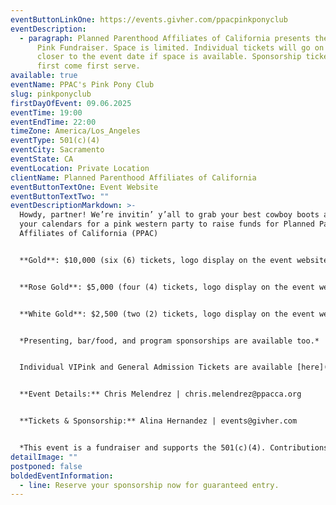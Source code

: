 ```yaml
---
eventButtonLinkOne: https://events.givher.com/ppacpinkponyclub
eventDescription:
  - paragraph: Planned Parenthood Affiliates of California presents the 4th Annual
      Pink Fundraiser. Space is limited. Individual tickets will go on sale
      closer to the event date if space is available. Sponsorship tickets are
      first come first serve.
available: true
eventName: PPAC's Pink Pony Club
slug: pinkponyclub
firstDayOfEvent: 09.06.2025
eventTime: 19:00
eventEndTime: 22:00
timeZone: America/Los_Angeles
eventType: 501(c)(4)
eventCity: Sacramento
eventState: CA
eventLocation: Private Location
clientName: Planned Parenthood Affiliates of California
eventButtonTextOne: Event Website
eventButtonTextTwo: ""
eventDescriptionMarkdown: >-
  Howdy, partner! We’re invitin’ y’all to grab your best cowboy boots and mark
  your calendars for a pink western party to raise funds for Planned Parenthood
  Affiliates of California (PPAC)


  **Gold**: $10,000 (six (6) tickets, logo display on the event website & digital assets, logo or name presented on main stage sponsor video, Inclusion of logo throughout the venue, social media shoutout, verbal acknowledgment during the main program)


  **Rose Gold**: $5,000 (four (4) tickets, logo display on the event website & digital assets, logo or name presented on main stage sponsor video, social media shoutout)


  **White Gold**: $2,500 (two (2) tickets, logo display on the event website & digital assets, logo or name presented on the main stage sponsor video)


  *Presenting, bar/food, and program sponsorships are available too.*


  Individual VIPink and General Admission Tickets are available [here](https://www.eventbrite.com/e/pink-pony-club-tickets-1316915272029?aff=oddtdtcreator).


  **Event Details:** Chris Melendrez | chris.melendrez@ppacca.org


  **Tickets & Sponsorship:** Alina Hernandez | events@givher.com


  *This event is a fundraiser and supports the 501(c)(4). Contributions or gifts to Planned Parenthood Affiliates of California are not tax deductible as charitable contributions.*
detailImage: ""
postponed: false
boldedEventInformation:
  - line: Reserve your sponsorship now for guaranteed entry.
---
```

